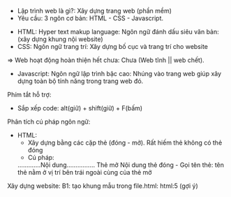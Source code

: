 - Lập trình web là gì?: Xây dựng trang web (phần mềm)
- Yêu cầu: 3 ngôn cơ bản: HTML - CSS - Javascript.

* HTML: Hyper text makup language: Ngôn ngữ đánh dấu siêu văn bản: (xây dựng khung nội website)
* CSS: Ngôn ngữ trang trí: Xây dựng bố cục và trang trí cho website

=> Web hoạt động hoàn thiện hết chưa: Chưa (Web tĩnh || web chết).

- Javascript: Ngôn ngữ lập trình bậc cao: Nhúng vào trang web giúp xây dựng toàn bộ tính năng trong trang web đó.

Phím tắt hỗ trợ:

- Sắp xếp code: alt(giữ) + shift(giữ) + F(bấm)

Phân tích cú pháp ngôn ngữ:

- HTML:
  - Xây dựng bằng các cặp thẻ (đóng - mở). Rất hiếm thẻ không có thẻ đóng
  - Cú pháp:
  <body>.............Nội dung................</body>
  Thẻ mở              Nội dung                thẻ đóng
  - Gọi tên thẻ: tên thẻ nằm ở vị trí bên trái ngoài cùng của thẻ mở

Xây dựng website:
B1: tạo khung mẫu trong file.html: html:5 (gợi ý)
